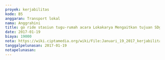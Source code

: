 ```yaml
---
proyek: kerjabilitas
kode: B5
anggaran: Transport lokal
nama: Anggrahini
title: go ride stasiun tugu-rumah acara Lokakarya Mengaitkan tujuan SDg dengan inisiatif lokal
date: 2017-01-19
biaya: 19000
nota: https://wiki.ciptamedia.org/wiki/File:Januari_19_2017_kerjabilitas_B5_gojek_stasiun_rumah_anggrahini954.jpg
tanggalpelunasan: 2017-01-19
notapelunasan:
---
```

